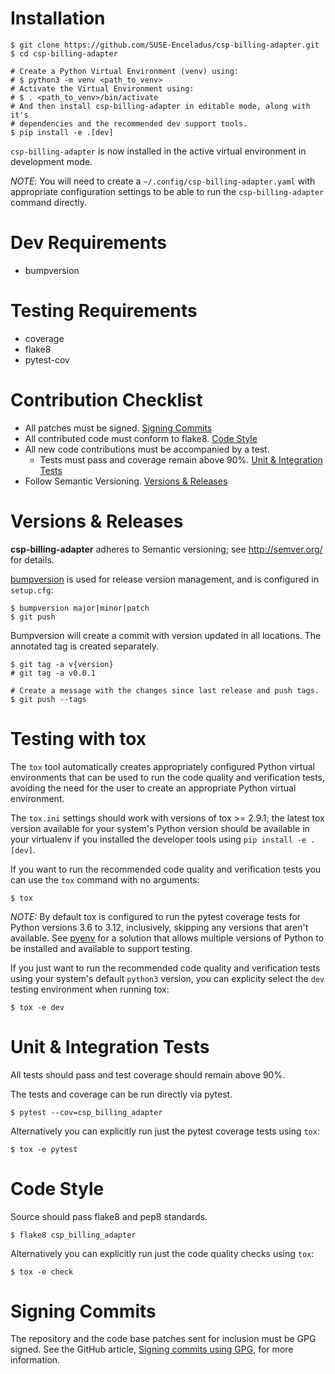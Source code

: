 Installation
============

```shell
$ git clone https://github.com/SUSE-Enceladus/csp-billing-adapter.git
$ cd csp-billing-adapter

# Create a Python Virtual Environment (venv) using:
# $ python3 -m venv <path_to_venv>
# Activate the Virtual Environment using:
# $ . <path_to_venv>/bin/activate
# And then install csp-billing-adapter in editable mode, along with it's
# dependencies and the recommended dev support tools.
$ pip install -e .[dev]
```

`csp-billing-adapter` is now installed in the active virtual environment in development
mode.

*NOTE*: You will need to create a `~/.config/csp-billing-adapter.yaml` with
appropriate configuration settings to be able to run the `csp-billing-adapter`
command directly.

Dev Requirements
================

- bumpversion

Testing Requirements
====================

- coverage
- flake8
- pytest-cov

Contribution Checklist
======================

- All patches must be signed. [Signing Commits](#signing-commits)
- All contributed code must conform to flake8. [Code Style](#code-style)
- All new code contributions must be accompanied by a test.
    - Tests must pass and coverage remain above 90%. [Unit & Integration Tests](#unit-&-integration-tests)
- Follow Semantic Versioning. [Versions & Releases](#versions-&-releases)

Versions & Releases
===================

**csp-billing-adapter** adheres to Semantic versioning; see <http://semver.org/> for
details.

[bumpversion](https://pypi.python.org/pypi/bumpversion/) is used for
release version management, and is configured in `setup.cfg`:

```shell
$ bumpversion major|minor|patch
$ git push
```

Bumpversion will create a commit with version updated in all locations.
The annotated tag is created separately.

```shell
$ git tag -a v{version}
# git tag -a v0.0.1

# Create a message with the changes since last release and push tags.
$ git push --tags
```

Testing with tox
================
The `tox` tool automatically creates appropriately configured Python
virtual environments that can be used to run the code quality and
verification tests, avoiding the need for the user to create an
appropriate Python virtual environment.

The `tox.ini` settings should work with versions of tox >= 2.9.1; the
latest tox version available for your system's Python version should
be available in your virtualenv if you installed the developer tools
using `pip install -e .[dev]`.

If you want to run the recommended code quality and verification tests
you can use the `tox` command with no arguments:

```shell
$ tox
```

*NOTE:* By default tox is configured to run the pytest coverage tests for
Python versions 3.6 to 3.12, inclusively, skipping any versions that aren't
available. See [pyenv](https://github.com/pyenv/pyenv) for a solution that
allows multiple versions of Python to be installed and available to support
testing.

If you just want to run the recommended code quality and verification tests
using your system's default `python3` version, you can explicity select the
`dev` testing environment when running tox:

```shell
$ tox -e dev
```

Unit & Integration Tests
========================

All tests should pass and test coverage should remain above 90%.

The tests and coverage can be run directly via pytest.

```shell
$ pytest --cov=csp_billing_adapter
```

Alternatively you can explicitly run just the pytest coverage tests using
`tox`:

```shell
$ tox -e pytest
```

Code Style
==========

Source should pass flake8 and pep8 standards.

```shell
$ flake8 csp_billing_adapter
```

Alternatively you can explicitly run just the code quality checks using
`tox`:

```shell
$ tox -e check
```

Signing Commits
===============

The repository and the code base patches sent for inclusion must be GPG
signed. See the GitHub article, [Signing commits using
GPG](https://help.github.com/articles/signing-commits-using-gpg/), for
more information.
